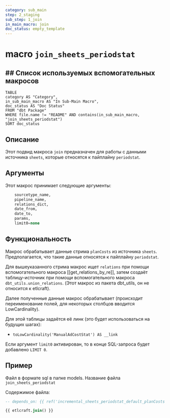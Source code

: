 ```yaml
---
category: sub_main
step: 2_staging
sub_step: 1_join
in_main_macro: join
doc_status: empty_template
---
```

# macro `join_sheets_periodstat`

## ## Список используемых вспомогательных макросов

```dataview
TABLE 
category AS "Category", 
in_sub_main_macro AS "In Sub-Main Macro",
doc_status AS "Doc Status"
FROM "dbt Package"
WHERE file.name != "README" AND contains(in_sub_main_macro, "join_sheets_periodstat")
SORT doc_status
```
## Описание

Этот подвид макроса `join` предназначен для работы с данными источника `sheets`, которые относятся к пайплайну `periodstat`.

## Аргументы

Этот макрос принимает следующие аргументы:
```sql
    sourcetype_name,
    pipeline_name,
    relations_dict,
    date_from,
    date_to,
    params,
    limit0=none
```
## Функциональность

Макрос обрабатывает данные стрима `planCosts` из источника `sheets`. Предполагается, что такие данные относятся к пайплайну `periodstat`.

Для вышеуказанного стрима макрос ищет `relations` при помощи вспомогательного макроса [[get_relations_by_re]], затем создаёт таблицу-источник при помощи вспомогательного макроса `dbt_utils.union_relations`. (Этот макрос из пакета dbt_utils, он не относится к etlcraft).

Далее полученные данные макрос обрабатывает (происходит переименование полей, для некоторых столбцов вводится LowCardinality).

Для этой таблицы задаётся её линк (это будет использоваться на будущих шагах):
- `toLowCardinality('ManualAdCostStat') AS __link`

Если аргумент `limit0` активирован, то в конце SQL-запроса будет добавлено `LIMIT 0`.

## Пример

Файл в формате sql в папке models. Название файла `join_sheets_periodstat`

Содержимое файла:
```sql
-- depends_on: {{ ref('incremental_sheets_periodstat_default_planCosts') }}

{{ etlcraft.join() }}
```
